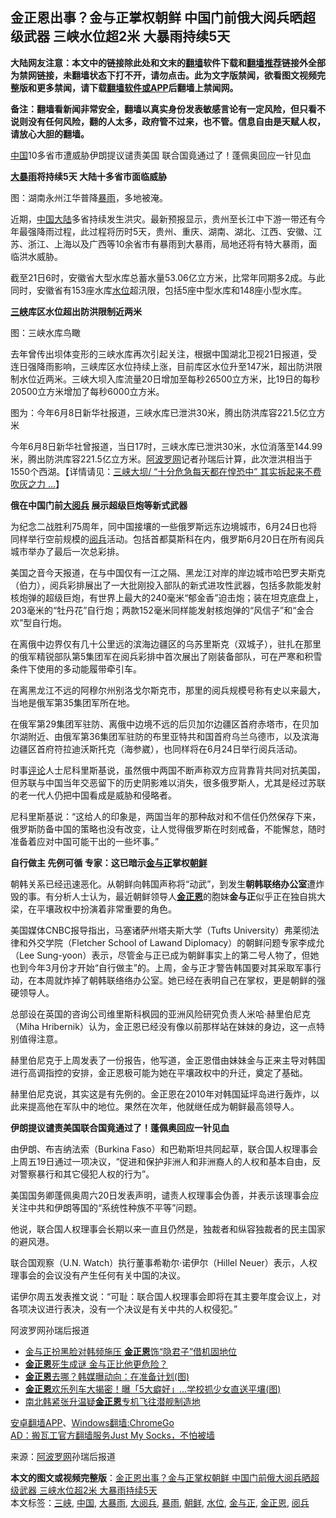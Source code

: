  <h2>金正恩出事？金与正掌权朝鲜 中国门前俄大阅兵晒超级武器 三峡水位超2米 大暴雨持续5天</h2> <p class="notice"><b>大陆网友注意：本文中的链接除此处和文末的<a href="https://github.com/bannedbook/fanqiang" >翻墙</a>软件下载和<a href="https://github.com/killgcd/justmysocks/blob/master/README.md">翻墙推荐</a>链接外全部为禁网链接，未翻墙状态下打不开，请勿点击。此为文字版禁闻，欲看图文视频完整版和更多禁闻，请下载<a href="https://github.com/bannedbook/fanqiang">翻墙软件或APP</a>后翻墙上禁闻网。</p><p>备注：翻墙看新闻非常安全，翻墙以真实身份发表敏感言论有一定风险，但只看不说则没有任何风险，翻的人太多，政府管不过来，也不管。信息自由是天赋人权，请放心大胆的翻墙。</b></p>  <div class="entry"> <p id="summary"><span class='wp_keywordlink_affiliate'><a href="https://www.bannedbook.org/" title="中国" target="_blank">中国</a></span>10多省市遭威胁伊朗提议谴责美国 联合国竟通过了！蓬佩奥回应一针见血</p> <p><strong><a href="https://www.bannedbook.org/bnews/tag/%e5%a4%a7%e6%9a%b4%e9%9b%a8/" class="st_tag internal_tag" rel="tag" title="标签 大暴雨 下的日志">大暴雨</a>将持续5天 大陆十多省市面临威胁</strong></p> <p>图：湖南永州江华普降<a href="https://www.bannedbook.org/bnews/tag/%E6%9A%B4%E9%9B%A8/" class="st_tag internal_tag" rel="tag" title="标签 暴雨 下的日志">暴雨</a>，多地被淹。</p> <p>近期，<a href="https://www.bannedbook.org/bnews/tag/%E4%B8%AD%E5%9B%BD/" class="st_tag internal_tag" rel="tag" title="标签 中国 下的日志">中国</a><span class='wp_keywordlink_affiliate'><a href="https://www.bannedbook.org/" title="大陆" target="_blank">大陆</a></span>多省持续发生洪灾。最新预报显示，贵州至长江中下游一带还有今年最强降雨过程，此过程将历时5天，贵州、重庆、湖南、湖北、江西、安徽、江苏、浙江、上海以及广西等10余省市有暴雨到大暴雨，局地还将有特大暴雨，面临洪水威胁。</p> <p>截至21日6时，安徽省大型水库总蓄水量53.06亿立方米，比常年同期多2成。与此同时，安徽省有153座水库<a href="https://www.bannedbook.org/bnews/tag/%E6%B0%B4%E4%BD%8D/" class="st_tag internal_tag" rel="tag" title="标签 水位 下的日志">水位</a>超汛限，包括5座中型水库和148座小型水库。</p> <p><strong><a href="https://www.bannedbook.org/bnews/tag/%e4%b8%89%e5%b3%a1/" class="st_tag internal_tag" rel="tag" title="标签 三峡 下的日志">三峡</a>库区水位超出防洪限制近两米</strong></p> <p>图：三峡水库鸟瞰</p> <p>去年曾传出坝体变形的三峡水库再次引起关注，根据中国湖北卫视21日报道，受连日强降雨影响，三峡库区水位持续上涨，目前库区水位升至147米，超出防洪限制水位近两米。三峡大坝入库流量20日增加至每秒26500立方米，比19日的每秒20500立方米增加了每秒6000立方米。</p>  <p>图为：今年6月8日新华社报道，三峡水库已泄洪30米，腾出防洪库容221.5亿立方米</p> <p>今年6月8日新华社曾报道，当日17时，三峡水库已泄洪30米，水位消落至144.99米，腾出防洪库容221.5亿立方米。<span class='wp_keywordlink_affiliate'><a href="https://www.aboluowang.com/" title="阿波罗网" target="_blank">阿波罗网</a></span>记者孙瑞后计算，此次泄洪相当于1550个西湖。【详情请见：<a href="https://www.aboluowang.com/2020/0622/1467785.html" ping="/url?sa=t&amp;source=web&amp;rct=j&amp;url=https://www.aboluowang.com/2020/0622/1467785.html&amp;ved=2ahUKEwik4faFiZXqAhXLdn0KHQcSDTIQFjAAegQIAxAB">三峡大坝/ “十分危急每天都在惶恐中” 其实拆起来不费吹灰之力 &#8230;</a>】</p> <p><strong>俄在中国门前<a href="https://www.bannedbook.org/bnews/tag/%E5%A4%A7%E9%98%85%E5%85%B5/" class="st_tag internal_tag" rel="tag" title="标签 大阅兵 下的日志">大阅兵</a> 展示超级巨炮等新式武器</strong></p> <p>为纪念二战胜利75周年，同中国接壤的一些俄罗斯远东边境城市，6月24日也将同样举行空前规模的<a href="https://www.bannedbook.org/bnews/tag/%e9%98%85%e5%85%b5/" class="st_tag internal_tag" rel="tag" title="标签 阅兵 下的日志">阅兵</a>活动。包括首都莫斯科在内，俄罗斯6月20日在所有阅兵城市举办了最后一次总彩排。</p> <p>美国之音今天报道，在与中国仅有一江之隔、黑龙江对岸的岸边城市哈巴罗夫斯克（伯力），阅兵彩排展出了一大批刚投入部队的新式进攻性武器，包括多款能发射核炮弹的超级巨炮，有世界上最大的240毫米“郁金香”迫击炮；装在坦克底盘上，203毫米的“牡丹花”自行炮；两款152毫米同样能发射核炮弹的“风信子”和“金合欢”型自行炮。</p> <p>在离俄中边界仅有几十公里远的滨海边疆区的乌苏里斯克（双城子），驻扎在那里的俄军精锐部队第5集团军在阅兵彩排中首次展出了刚装备部队，可在严寒和积雪条件下使用的多动能履带牵引车。</p> <p>在离黑龙江不远的阿穆尔州别洛戈尔斯克市，那里的阅兵规模号称有史以来最大，当地是俄军第35集团军所在地。</p> <p>在俄军第29集团军驻防、离俄中边境不远的后贝加尔边疆区首府赤塔市，在贝加尔湖附近、由俄军第36集团军驻防的布里亚特共和国首府乌兰乌德市，以及滨海边疆区首府符拉迪沃斯托克（海参崴），也同样将在6月24日举行阅兵活动。</p>  <p>时事<span class='wp_keywordlink_affiliate'><a href="https://www.bannedbook.org/bnews/comments/" title="新闻评论" target="_blank">评论</a></span>人士尼科里斯基说，虽然俄中两国不断声称双方应背靠背共同对抗美国，但苏联与中国当年交恶留下的历史阴影难以消失，很多俄罗斯人，尤其是经过苏联的老一代人仍把中国看成是威胁和侵略者。</p> <p>尼科里斯基说：“这给人的印象是，两国当年的那种敌对和不信任仍然保存下来，俄罗斯防备中国的策略也没有改变，让人觉得俄罗斯在时刻戒备，不能懈怠，随时准备着应对中国可能干出的一些坏事。”</p> <p><strong>自行做主 先例可循 专家：这已暗示<a href="https://www.bannedbook.org/bnews/tag/%e9%87%91%e4%b8%8e%e6%ad%a3/" class="st_tag internal_tag" rel="tag" title="标签 金与正 下的日志">金与正</a>掌权<a href="https://www.bannedbook.org/bnews/tag/%e6%9c%9d%e9%b2%9c/" class="st_tag internal_tag" rel="tag" title="标签 朝鲜 下的日志">朝鲜</a></strong></p> <p>朝韩关系已经迅速恶化。从朝鲜向韩国声称将“动武”，到发生<strong>朝韩联络办公室</strong>遭炸毁的事。有分析人士认为，最近朝鲜领导人<strong><a href="https://www.bannedbook.org/bnews/tag/%e9%87%91%e6%ad%a3%e6%81%a9/" class="st_tag internal_tag" rel="tag" title="标签 金正恩 下的日志">金正恩</a></strong>的胞妹<strong>金与正</strong>似乎正在独自挑大梁，在平壤政权中扮演着非常重要的角色。</p> <p>美国媒体CNBC报导指出，马塞诸萨州塔夫斯大学（Tufts University）弗莱彻法律和外交学院（Fletcher School of Lawand Diplomacy）的朝鲜问题专家李成允（Lee Sung-yoon）表示，尽管金与正已成为朝鲜事实上的第二号人物了，但她也到今年3月份才开始“自行做主”的。上周，金与正才警告韩国要对其采取军事行动，在本周就炸掉了朝韩联络络办公室。她已经在表明自己在掌权，更是朝鲜的强硬领导人。</p> <p>总部设在英国的咨询公司维里斯科枫园的亚洲风险研究负责人米哈·赫里伯尼克（Miha Hribernik）认为，金正恩已经没有像以前那样站在妹妹的身边，这一点特别值得注意。</p> <p>赫里伯尼克于上周发表了一份报告，他写道，金正恩借由妹妹金与正来主导对韩国进行高调指控的安排，金正恩极可能为她在平壤政权中的升迁，奠定了基础。</p> <p>赫里伯尼克说，其实这是有先例的。金正恩在2010年对韩国延坪岛进行轰炸，以此来提高他在军队中的地位。果然在次年，他就继任成为朝鲜最高领导人。</p>  <p><strong>伊朗提议谴责美国联合国竟通过了！蓬佩奥回应一针见血</strong></p> <p>由伊朗、布吉纳法索（Burkina Faso）和巴勒斯坦共同起草，联合国人权理事会上周五19日通过一项决议，“促进和保护非洲人和非洲裔人的人权和基本自由，反对警察暴行和其它侵犯人权的行为”。</p> <p>美国国务卿蓬佩奥周六20日发表声明，谴责人权理事会伪善，并表示该理事会应关注中共和伊朗等国的“系统性种族不平等”问题。</p> <p>他说，联合国人权理事会长期以来一直且仍然是，独裁者和纵容独裁者的民主国家的避风港。</p> <p>联合国观察（U.N. Watch）执行董事希勒尔·诺伊尔（Hillel Neuer）表示，人权理事会的会议没有产生任何有关中国的决议。</p> <p>诺伊尔周五发表推文说：“可耻：联合国人权理事会即将在其主要年度会议上，对各项决议进行表决，没有一个决议是有关中共的人权侵犯。”</p> <p>阿波罗网孙瑞后报道</p> <ul class='op-related-articles' title='相关阅读'> <li><a href='https://www.bannedbook.org/bnews/comments/20200622/1348740.html' target='_blank'>金与正扮黑脸对韩频施压  <b>金正恩</b>饰“隐君子”借机固地位</a></li> <li><a href='https://www.bannedbook.org/bnews/worldnews/20200622/1348662.html' target='_blank'><b>金正恩</b>死生成谜 金与正比他更危险？</a></li> <li><a href='https://www.bannedbook.org/bnews/worldnews/20200622/1348652.html' target='_blank'><b>金正恩</b>去哪？韩媒曝动向：在准备计划(图)</a></li> <li><a href='https://www.bannedbook.org/bnews/worldnews/20200622/1348568.html' target='_blank'><b>金正恩</b>欢乐列车大揭密！曝「5大癖好」…学校抓少女直送平壤(图)</a></li> <li><a href='https://www.bannedbook.org/bnews/baitai/20200618/1346857.html' target='_blank'>南北韩紧张升温疑<b>金正恩</b>专机飞往潜舰制造地</a></li> </ul> <div class="texttj"> <a href="https://github.com/bannedbook/fanqiang/wiki/%E7%A6%81%E9%97%BB%E7%BD%91%E5%AE%89%E5%8D%93%E7%BF%BB%E5%A2%99%E6%96%B0%E9%97%BBAPP" target="_blank">安卓翻墙APP</a>、<a href="https://github.com/bannedbook/fanqiang/wiki/Chrome%E4%B8%80%E9%94%AE%E7%BF%BB%E5%A2%99%E5%8C%85" target="_blank">Windows翻墙:ChromeGo</a><br/> <a href="https://github.com/killgcd/justmysocks/blob/master/README.md" target="_blank">AD：搬瓦工官方翻墙服务Just My Socks，不怕被墙</a> </div><p> 来源：<a href="https://www.aboluowang.com/2020/0622/1468073.html" target="_blank">阿波罗网</a>孙瑞后报道 </p> <a name='sharetosocial'></a>         <div><b>本文的图文或视频完整版</b>：<a href='https://www.bannedbook.org/bnews/topimagenews/20200622/1348785.html'>金正恩出事？金与正掌权朝鲜 中国门前俄大阅兵晒超级武器 三峡水位超2米 大暴雨持续5天</a></div>  </div><!--END ENTRY--> <div class="postfooter"> <div>本文标签：<a href="https://www.bannedbook.org/bnews/tag/%e4%b8%89%e5%b3%a1/" rel="tag">三峡</a>, <a href="https://www.bannedbook.org/bnews/tag/%E4%B8%AD%E5%9B%BD/" rel="tag">中国</a>, <a href="https://www.bannedbook.org/bnews/tag/%e5%a4%a7%e6%9a%b4%e9%9b%a8/" rel="tag">大暴雨</a>, <a href="https://www.bannedbook.org/bnews/tag/%E5%A4%A7%E9%98%85%E5%85%B5/" rel="tag">大阅兵</a>, <a href="https://www.bannedbook.org/bnews/tag/%E6%9A%B4%E9%9B%A8/" rel="tag">暴雨</a>, <a href="https://www.bannedbook.org/bnews/tag/%e6%9c%9d%e9%b2%9c/" rel="tag">朝鲜</a>, <a href="https://www.bannedbook.org/bnews/tag/%E6%B0%B4%E4%BD%8D/" rel="tag">水位</a>, <a href="https://www.bannedbook.org/bnews/tag/%e9%87%91%e4%b8%8e%e6%ad%a3/" rel="tag">金与正</a>, <a href="https://www.bannedbook.org/bnews/tag/%e9%87%91%e6%ad%a3%e6%81%a9/" rel="tag">金正恩</a>, <a href="https://www.bannedbook.org/bnews/tag/%e9%98%85%e5%85%b5/" rel="tag">阅兵</a></div>  </div><!--END POSTFOOTER--> 
